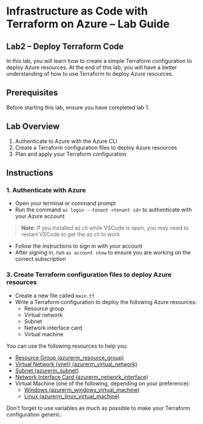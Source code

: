 # Infrastructure as Code with Terraform on Azure – Lab Guide

## Lab2 – Deploy Terraform Code
In this lab, you will learn how to create a simple Terraform configuration to deploy Azure resources. At the end of this lab, you will have a better understanding of how to use Terraform to deploy Azure resources.

## Prerequisites
Before starting this lab, ensure you have completed lab 1.

## Lab Overview
1. Authenticate to Azure with the Azure CLI
2. Create a Terraform configuration files to deploy Azure resources
3. Plan and apply your Terraform configuration

## Instructions

### 1. Authenticate with Azure
- Open your terminal or command prompt
- Run the command ```az login --tenant <tenant id>``` to authenticate with your Azure account
>**Note**: If you installed az cli while VSCode is open, you may need to restart VSCode to get the az cli to work
- Follow the instructions to sign in with your account
- After signing in, run ```az account show``` to ensure you are working on the correct subscription



### 3. Create Terraform configuration files to deploy Azure resources
- Create a new file called `main.tf`
- Write a Terraform configuration to deploy the following Azure resources:
  - Resource group
  - Virtual network
  - Subnet
  - Network interface card
  - Virtual machine

You can use the following resources to help you:

   - [Resource Group (azurerm_resource_group)](https://registry.terraform.io/providers/hashicorp/azurerm/latest/docs/resources/resource_group)
   - [Virtual Network (vnet) (azurerm_virtual_network)](https://registry.terraform.io/providers/hashicorp/azurerm/latest/docs/resources/virtual_network)
   - [Subnet (azurerm_subnet)](https://registry.terraform.io/providers/hashicorp/azurerm/latest/docs/resources/subnet)
   - [Network Interface Card (azurerm_network_interface)](https://registry.terraform.io/providers/hashicorp/azurerm/latest/docs/resources/network_interface)
  - Virtual Machine (one of the following, depending on your preference):
    - [Windows (azurerm_windows_virtual_machine)](https://registry.terraform.io/providers/hashicorp/azurerm/latest/docs/resources/windows_virtual_machine)
    - [Linux (azurerm_linux_virtual_machine)](https://registry.terraform.io/providers/hashicorp/azurerm/latest/docs/resources/linux_virtual_machine)

Don't forget to use variables as much as possible to make your Terraform configuration generic.